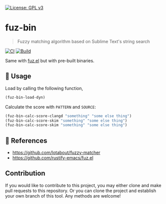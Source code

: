 [![License: GPL v3](https://img.shields.io/badge/License-GPL%20v3-blue.svg)](https://www.gnu.org/licenses/gpl-3.0)

# fuz-bin
> Fuzzy matching algorithm based on Sublime Text's string search

[![CI](https://github.com/jcs-elpa/fuz-bin/actions/workflows/test.yml/badge.svg)](https://github.com/jcs-elpa/fuz-bin/actions/workflows/test.yml)
[![Build](https://github.com/jcs-elpa/fuz-bin/actions/workflows/build.yml/badge.svg)](https://github.com/jcs-elpa/fuz-bin/actions/workflows/build.yml)

Same with [fuz.el](https://github.com/rustify-emacs/fuz.el) but with pre-built binaries.

## 🔨 Usage

Load by calling the following function,

```el
(fuz-bin-load-dyn)
```

Calculate the score with `PATTERN` and `SOURCE`:

```el
(fuz-bin-calc-score-clangd "something" "some else thing")
(fuz-bin-calc-score-skim "something" "some else thing")
(fuz-bin-calc-score-skim "something" "some else thing")
```

## 🔗 References

* https://github.com/lotabout/fuzzy-matcher
* https://github.com/rustify-emacs/fuz.el

## Contribution

If you would like to contribute to this project, you may either
clone and make pull requests to this repository. Or you can
clone the project and establish your own branch of this tool.
Any methods are welcome!
